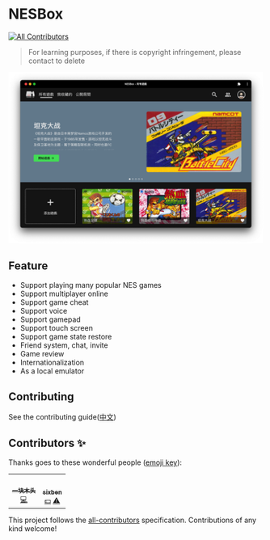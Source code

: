 # NESBox
<!-- ALL-CONTRIBUTORS-BADGE:START - Do not remove or modify this section -->
[![All Contributors](https://img.shields.io/badge/all_contributors-2-orange.svg?style=flat-square)](#contributors-)
<!-- ALL-CONTRIBUTORS-BADGE:END -->

> For learning purposes, if there is copyright infringement, please contact to delete

![](screenshots/homepage.png)

## Feature

- Support playing many popular NES games
- Support multiplayer online
- Support game cheat
- Support voice
- Support gamepad
- Support touch screen
- Support game state restore
- Friend system, chat, invite
- Game review
- Internationalization
- As a local emulator

## Contributing

See the contributing guide([中文](./CONTRIBUTING.md))

## Contributors ✨

Thanks goes to these wonderful people ([emoji key](https://allcontributors.org/docs/en/emoji-key)):

<!-- ALL-CONTRIBUTORS-LIST:START - Do not remove or modify this section -->
<!-- prettier-ignore-start -->
<!-- markdownlint-disable -->
<table>
  <tbody>
    <tr>
      <td align="center"><a href="https://hehehai.cn"><img src="https://avatars.githubusercontent.com/u/12692552?v=4?s=100" width="100px;" alt=""/><br /><sub><b>一块木头</b></sub></a><br /><a href="https://github.com/mantou132/nesbox/commits?author=hehehai" title="Code">💻</a></td>
      <td align="center"><a href="https://github.com/six-ben"><img src="https://avatars.githubusercontent.com/u/43313308?v=4?s=100" width="100px;" alt=""/><br /><sub><b>sixben</b></sub></a><br /><a href="#financial-six-ben" title="Financial">💵</a> <a href="https://github.com/mantou132/nesbox/commits?author=six-ben" title="Tests">⚠️</a></td>
    </tr>
  </tbody>
</table>

<!-- markdownlint-restore -->
<!-- prettier-ignore-end -->

<!-- ALL-CONTRIBUTORS-LIST:END -->

This project follows the [all-contributors](https://github.com/all-contributors/all-contributors) specification. Contributions of any kind welcome!